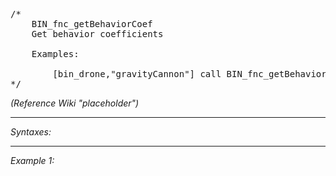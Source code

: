 <pre>/*
	BIN_fnc_getBehaviorCoef
	Get behavior coefficients

	Examples:

		[bin_drone,"gravityCannon"] call BIN_fnc_getBehaviorCoef - returns coefficients for gravity cannon behavior
*/</pre>
*(Reference Wiki "placeholder")*


---
*Syntaxes:*

<!-- [] call `BIN_fnc_getBehaviorCoef` -->

---
*Example 1:*

<!-- 
```sqf
[] call BIN_fnc_getBehaviorCoef;
``` -->
